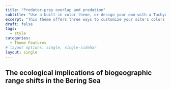 ```yaml
---
title: "Predator-prey overlap and predation"
subtitle: "Use a built-in color theme, or design your own with a Tachyons palette or your own hex codes."
excerpt: "This theme offers three ways to customize your site's colors. Use one of 8 built-in color themes, or style your own palette using named colors from the Tachyons design system. You may also bring your own hex codes to make fully custom color palette that is all your own."
draft: false
tags:
  - style
categories:
  - Theme Features
# layout options: single, single-sidebar
layout: single
---
```




## The ecological implications of biogeographic range shifts in the Bering Sea